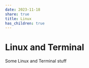 ```yaml
---
date: 2023-11-18
share: true
title: Linux
has_children: true
---
```



# Linux and Terminal

Some Linux and Terminal stuff


